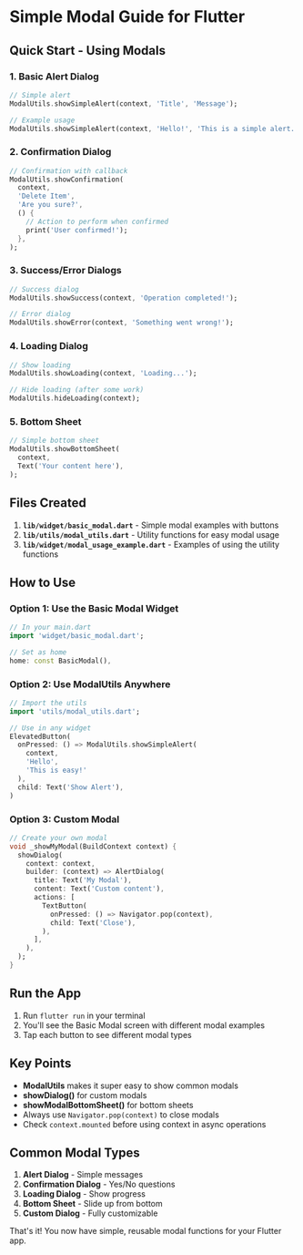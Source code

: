 # Simple Modal Guide for Flutter

## Quick Start - Using Modals

### 1. Basic Alert Dialog
```dart
// Simple alert
ModalUtils.showSimpleAlert(context, 'Title', 'Message');

// Example usage
ModalUtils.showSimpleAlert(context, 'Hello!', 'This is a simple alert.');
```

### 2. Confirmation Dialog
```dart
// Confirmation with callback
ModalUtils.showConfirmation(
  context,
  'Delete Item',
  'Are you sure?',
  () {
    // Action to perform when confirmed
    print('User confirmed!');
  },
);
```

### 3. Success/Error Dialogs
```dart
// Success dialog
ModalUtils.showSuccess(context, 'Operation completed!');

// Error dialog
ModalUtils.showError(context, 'Something went wrong!');
```

### 4. Loading Dialog
```dart
// Show loading
ModalUtils.showLoading(context, 'Loading...');

// Hide loading (after some work)
ModalUtils.hideLoading(context);
```

### 5. Bottom Sheet
```dart
// Simple bottom sheet
ModalUtils.showBottomSheet(
  context,
  Text('Your content here'),
);
```

## Files Created

1. **`lib/widget/basic_modal.dart`** - Simple modal examples with buttons
2. **`lib/utils/modal_utils.dart`** - Utility functions for easy modal usage
3. **`lib/widget/modal_usage_example.dart`** - Examples of using the utility functions

## How to Use

### Option 1: Use the Basic Modal Widget
```dart
// In your main.dart
import 'widget/basic_modal.dart';

// Set as home
home: const BasicModal(),
```

### Option 2: Use ModalUtils Anywhere
```dart
// Import the utils
import 'utils/modal_utils.dart';

// Use in any widget
ElevatedButton(
  onPressed: () => ModalUtils.showSimpleAlert(
    context, 
    'Hello', 
    'This is easy!'
  ),
  child: Text('Show Alert'),
)
```

### Option 3: Custom Modal
```dart
// Create your own modal
void _showMyModal(BuildContext context) {
  showDialog(
    context: context,
    builder: (context) => AlertDialog(
      title: Text('My Modal'),
      content: Text('Custom content'),
      actions: [
        TextButton(
          onPressed: () => Navigator.pop(context),
          child: Text('Close'),
        ),
      ],
    ),
  );
}
```

## Run the App

1. Run `flutter run` in your terminal
2. You'll see the Basic Modal screen with different modal examples
3. Tap each button to see different modal types

## Key Points

- **ModalUtils** makes it super easy to show common modals
- **showDialog()** for custom modals
- **showModalBottomSheet()** for bottom sheets
- Always use `Navigator.pop(context)` to close modals
- Check `context.mounted` before using context in async operations

## Common Modal Types

1. **Alert Dialog** - Simple messages
2. **Confirmation Dialog** - Yes/No questions
3. **Loading Dialog** - Show progress
4. **Bottom Sheet** - Slide up from bottom
5. **Custom Dialog** - Fully customizable

That's it! You now have simple, reusable modal functions for your Flutter app.
